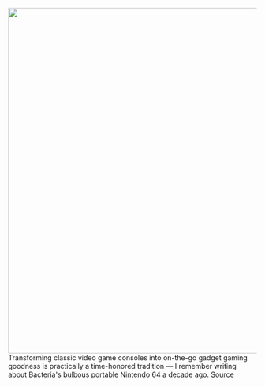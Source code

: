 <img src='https://cdn.vox-cdn.com/uploads/chorus_asset/file/11490453/a-01.0.png' width='700px' /><br/>
Transforming classic video game consoles into on-the-go gadget gaming goodness is practically a time-honored tradition — I remember writing about Bacteria's bulbous portable Nintendo 64 a decade ago.
<a href='https://www.theverge.com/circuitbreaker/2020/8/29/21406254/nintendo-modder-custom-wii-game-cube-game-boy'> Source <a/>